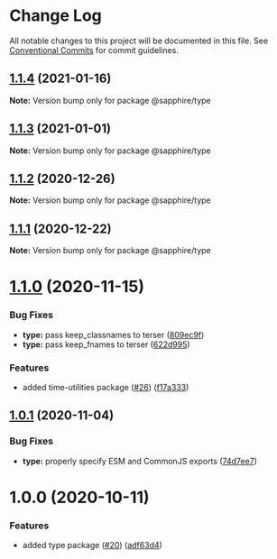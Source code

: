 # Change Log

All notable changes to this project will be documented in this file.
See [Conventional Commits](https://conventionalcommits.org) for commit guidelines.

## [1.1.4](https://github.com/sapphire-project/utilities/compare/@sapphire/type@1.1.3...@sapphire/type@1.1.4) (2021-01-16)

**Note:** Version bump only for package @sapphire/type

## [1.1.3](https://github.com/sapphire-project/utilities/compare/@sapphire/type@1.1.2...@sapphire/type@1.1.3) (2021-01-01)

**Note:** Version bump only for package @sapphire/type

## [1.1.2](https://github.com/sapphire-project/utilities/compare/@sapphire/type@1.1.1...@sapphire/type@1.1.2) (2020-12-26)

**Note:** Version bump only for package @sapphire/type

## [1.1.1](https://github.com/sapphire-project/utilities/compare/@sapphire/type@1.1.0...@sapphire/type@1.1.1) (2020-12-22)

**Note:** Version bump only for package @sapphire/type

# [1.1.0](https://github.com/sapphire-project/utilities/compare/@sapphire/type@1.0.1...@sapphire/type@1.1.0) (2020-11-15)

### Bug Fixes

-   **type:** pass keep_classnames to terser ([809ec9f](https://github.com/sapphire-project/utilities/commit/809ec9fe7230ac43f208bd434e06fc9abb352206))
-   **type:** pass keep_fnames to terser ([622d995](https://github.com/sapphire-project/utilities/commit/622d995d00545c0b274d1bd7285d3a83dc82d284))

### Features

-   added time-utilities package ([#26](https://github.com/sapphire-project/utilities/issues/26)) ([f17a333](https://github.com/sapphire-project/utilities/commit/f17a3339667a452e8745fad7884272176e5d65e8))

## [1.0.1](https://github.com/sapphire-project/utilities/compare/@sapphire/type@1.0.0...@sapphire/type@1.0.1) (2020-11-04)

### Bug Fixes

-   **type:** properly specify ESM and CommonJS exports ([74d7ee7](https://github.com/sapphire-project/utilities/commit/74d7ee7dbe12a0b951ffcfa282c426ccb1f30348))

# 1.0.0 (2020-10-11)

### Features

-   added type package ([#20](https://github.com/sapphire-project/utilities/issues/20)) ([adf63d4](https://github.com/sapphire-project/utilities/commit/adf63d494cac6191f57c05944a8b577e91ee22d1))

